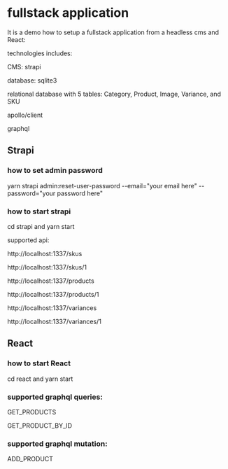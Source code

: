 # fullstack application

It is a demo how to setup a fullstack application from a headless cms and React:

technologies includes:

CMS: strapi 

database: sqlite3

relational database with 5 tables: Category, Product, Image, Variance, and SKU 

apollo/client

graphql


## Strapi 

### how to set admin password

yarn strapi admin:reset-user-password --email="your email here" --password="your password here"

### how to start strapi

cd strapi and yarn start 

supported api:

http://localhost:1337/skus

http://localhost:1337/skus/1

http://localhost:1337/products

http://localhost:1337/products/1

http://localhost:1337/variances

http://localhost:1337/variances/1


## React

### how to start React

cd react and yarn start 

### supported graphql queries:

GET_PRODUCTS 

GET_PRODUCT_BY_ID 

### supported graphql mutation:

ADD_PRODUCT







